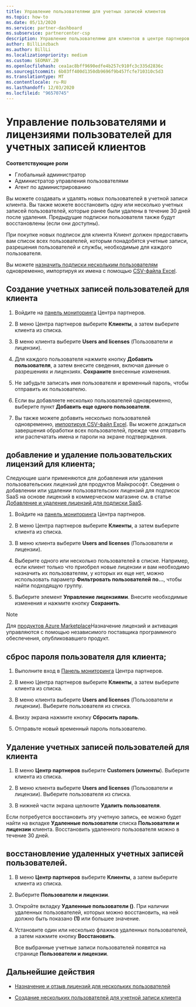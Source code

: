 ```yaml
---
title: Управление пользователями для учетных записей клиентов
ms.topic: how-to
ms.date: 05/13/2020
ms.service: partner-dashboard
ms.subservice: partnercenter-csp
description: Управление пользователями для клиентов в центре партнеров. Создание учетных записей пользователей, Добавление и удаление лицензий пользователей, сброс паролей, а также удаление и восстановление учетных записей пользователей.
author: BillLinzbach
ms.author: BillLi
ms.localizationpriority: medium
ms.custom: SEOMAY.20
ms.openlocfilehash: cea1ac8bff9690edfe4b257c910fc3c335d2836c
ms.sourcegitcommit: 6b03ff400d1350db9696f9b457fcfe710310c5d3
ms.translationtype: MT
ms.contentlocale: ru-RU
ms.lasthandoff: 12/03/2020
ms.locfileid: "96570745"
---
```

# <a name="manage-users-and-user-licenses-for-customer-accounts"></a>Управление пользователями и лицензиями пользователей для учетных записей клиентов 

**Соответствующие роли**

- Глобальный администратор
- Администратор управления пользователями
- Агент по администрированию


Вы можете создавать и удалять новых пользователей в учетной записи клиента. Вы также можете восстановить одну или несколько учетных записей пользователей, которые ранее были удалены в течение 30 дней после удаления. Предыдущие подписки пользователя также будут восстановлены (если они доступны).

При покупке новых подписок для клиента Клиент должен предоставить вам список всех пользователей, которым понадобятся учетные записи, разрешения пользователей и службы, необходимые для каждого пользователя.  

Вы можете [назначить подписки нескольким пользователям](bulk-license-provisioning-for-multiple-users.md) одновременно, импортируя их имена с помощью [CSV-файла Excel](adding-multiple-users-to-a-customer-account.md).

<a href="" id="createuseraccounts"></a>

## <a name="create-user-accounts-for-a-customer"></a>Создание учетных записей пользователей для клиента

1. Войдите на [панель мониторинга](https://partner.microsoft.com/dashboard) Центра партнеров.

2. В меню Центра партнеров выберите **Клиенты**, а затем выберите клиента из списка.

3. В меню клиента выберите **Users and licenses** (Пользователи и лицензии).

4. Для каждого пользователя нажмите кнопку **Добавить пользователя**, а затем внесите сведения, включая данные о разрешениях и лицензиях. **Сохраните** внесенные изменения.

5. Не забудьте записать имя пользователя и временный пароль, чтобы отправить их пользователю.

6. Если вы добавляете несколько пользователей одновременно, выберите пункт **Добавить еще одного пользователя**.

7. Вы также можете добавить несколько пользователей одновременно, [импортируя CSV-файл Excel](adding-multiple-users-to-a-customer-account.md). Вы можете дождаться завершения обработки всех пользователей, прежде чем отправить или распечатать имена и пароли на экране подтверждения.

<a href="" id="userlicensing"></a>

## <a name="add-or-remove-user-licenses-for-a-customer"></a>добавление и удаление пользовательских лицензий для клиента;

Следующие шаги применяются для добавления или удаления пользовательских лицензий для продуктов Майкрософт. Сведения о добавлении или удалении пользовательских лицензий для подписок SaaS на основе лицензий в коммерческом магазине см. в статье [Добавление и удаление лицензий для подписки SaaS](csp-commercial-marketplace-manage.md#add-or-remove-licenses-for-a-saas-subscription).

1. Войдите на [панель мониторинга](https://partner.microsoft.com/dashboard) Центра партнеров.

2. В меню Центра партнеров выберите **Клиенты**, а затем выберите клиента из списка.

3. В меню клиента выберите **Users and licenses** (Пользователи и лицензии).

4. Выберите одного или несколько пользователей в списке. Например, если клиент только что приобрел новые лицензии и вам необходимо назначить их пользователям, у которых их еще нет, можно использовать параметр **Фильтровать пользователей по...**, чтобы найти подходящую группу.

5. Выберите элемент **Управление лицензиями**. Внесите необходимые изменения и нажмите кнопку **Сохранить**.

> [!NOTE]
> Для [продуктов Azure Marketplace](csp-commercial-marketplace-manage.md#assign-licenses-and-activate-a-subscription-on-behalf-of-a-customer)Назначение лицензий и активация управляются с помощью независимого поставщика программного обеспечения, опубликовавшего продукт.

<a href="" id="resetpassword"></a>

## <a name="reset-a-users-password-for-a-customer"></a>сброс пароля пользователя для клиента;

1. Выполните вход в [Панель мониторинга](https://partner.microsoft.com/dashboard) Центра партнеров.

2. В меню Центра партнеров выберите **Клиенты**, а затем выберите клиента из списка.

3. В меню клиента выберите **Users and licenses** (Пользователи и лицензии). Выберите пользователя из списка.

4. Внизу экрана нажмите кнопку **Сбросить пароль**. 

5. Отправьте новый временный пароль пользователю.

<a href="" id="deleteuseraccounts"></a>

## <a name="delete-user-accounts-for-a-customer"></a>Удаление учетных записей пользователей для клиента

1. В меню **Центр партнеров** выберите **Customers (клиенты**). Выберите клиента из списка.

2. В меню клиента выберите **Users and licenses** (Пользователи и лицензии). Выберите пользователя из списка.

3. В нижней части экрана щелкните **Удалить пользователя**.

Если потребуется восстановить эту учетную запись, ее можно будет найти на вкладке **Удаленные пользователи** списка **Пользователи и лицензии** клиента. Восстановить удаленного пользователя можно в течение 30 дней.

<a href="" id="restoreuseraccounts"></a>

## <a name="restore-deleted-user-accounts"></a>восстановление удаленных учетных записей пользователей.

1. В меню **Центр партнеров** выберите **Клиенты**, а затем выберите клиента из списка.

2. Выберите **Пользователи и лицензии**.

3. Откройте вкладку **Удаленные пользователи ()**. При наличии удаленных пользователей, которых можно восстановить, на ней должно быть показано **(1)** или большее значение.

4. Установите один или несколько флажков удаленных пользователей, а затем нажмите кнопку **Восстановить**.

    Все выбранные учетные записи пользователей появятся на странице **Пользователи и лицензии**.

## <a name="next-steps"></a>Дальнейшие действия

- [Назначение и отзыв лицензий для нескольких пользователей](bulk-license-provisioning-for-multiple-users.md)

- [Создание нескольких пользователей для учетной записи клиента](adding-multiple-users-to-a-customer-account.md)